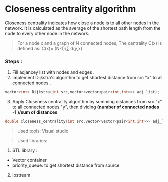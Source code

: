 # Closeness centrality algorithm
Closeness centrality indicates how close a node is to all other nodes in the network. It is calculated as the average of the shortest path length from the node to every other node in
the network.
> For a node x and a graph of N connected nodes, The centrality C(x) is defined as:
> C(x)= (N-1)/∑ d(y,x)
### Steps :
1. Fill adjancey list with nodes and edges .
2. Implement Dijkstra's algorithm to get shortest distance from src "x" to all connected nodes .
```C++
vector<int> Dijkstra(int src,vector<vector<pair<int,int>>> adj_list);
```
3. Apply Closeness centrality algorithm by summing distances from src "x" to all connected nodes "y", then dividing
**(number of connected nodes -1 )/sum of distances**
```C++
double closeness_centrality(int src,vector<vector<pair<int,int>>> adj_list);
```

> Used tools: Visual studio

> Used libraries:
1. STL library :
  - Vector container
  - priority_queue: to get shortest distance from source
2. iostream

